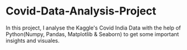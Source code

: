 # Covid-Data-Analysis-Project
In this project, I analyse the Kaggle's Covid India Data with the help of Python(Numpy, Pandas, Matplotlib &amp; Seaborn) to get some important insights and visuales.
